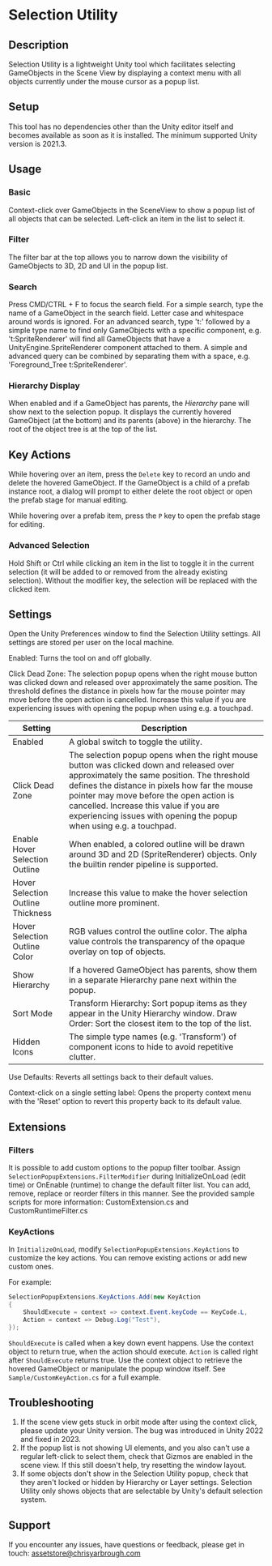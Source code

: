 # Selection Utility

## Description

Selection Utility is a lightweight Unity tool which facilitates selecting GameObjects in the Scene View
by displaying a context menu with all objects currently under the mouse cursor as a popup list.

## Setup

This tool has no dependencies other than the Unity editor itself and becomes available as soon as it is installed.
The minimum supported Unity version is 2021.3.

## Usage

### Basic

Context-click over GameObjects in the SceneView to show a popup list of all objects that can be selected.
Left-click an item in the list to select it.

### Filter

The filter bar at the top allows you to narrow down the visibility of GameObjects to 3D, 2D and UI in the popup list.

### Search

Press CMD/CTRL + F to focus the search field.
For a simple search, type the name of a GameObject in the search field.
Letter case and whitespace around words is ignored.
For an advanced search, type 't:' followed by a simple type name to find only GameObjects with a specific component,
e.g. 't:SpriteRenderer' will find all GameObjects that have a UnityEngine.SpriteRenderer component attached to them.
A simple and advanced query can be combined by separating them with a space, e.g. 'Foreground_Tree t:SpriteRenderer'.

### Hierarchy Display

When enabled and if a GameObject has parents, the _Hierarchy_ pane will show next to the selection popup.
It displays the currently hovered GameObject (at the bottom) and its parents (above) in the hierarchy.
The root of the object tree is at the top of the list.

## Key Actions

While hovering over an item, press the `Delete` key to record an undo and delete the hovered GameObject.
If the GameObject is a child of a prefab instance root, a dialog will prompt to either delete the root object
or open the prefab stage for manual editing.

While hovering over a prefab item, press the `P` key to open the prefab stage for editing.

### Advanced Selection

Hold Shift or Ctrl while clicking an item in the list to toggle it in the current selection
(it will be added to or removed from the already existing selection).
Without the modifier key, the selection will be replaced with the clicked item.

## Settings

Open the Unity Preferences window to find the Selection Utility settings. All settings are stored per user on the local
machine.

Enabled: Turns the tool on and off globally.

Click Dead Zone: The selection popup opens when the right mouse button was clicked down and released over approximately
the same position. The threshold defines the distance in pixels how far the mouse pointer may move before the open
action is cancelled. Increase this value if you are experiencing issues with opening the popup when using e.g. a
touchpad.

| Setting                           | Description                                                                                                                                                                                                                                                                                                                                          |
|-----------------------------------|------------------------------------------------------------------------------------------------------------------------------------------------------------------------------------------------------------------------------------------------------------------------------------------------------------------------------------------------------|
| Enabled                           | A global switch to toggle the utility.                                                                                                                                                                                                                                                                                                               |
| Click Dead Zone                   | The selection popup opens when the right mouse button was clicked down and released over approximately the same position. The threshold defines the distance in pixels how far the mouse pointer may move before the open action is cancelled. Increase this value if you are experiencing issues with opening the popup when using e.g. a touchpad. |
| Enable Hover Selection Outline    | When enabled, a colored outline will be drawn around 3D and 2D (SpriteRenderer) objects. Only the builtin render pipeline is supported.                                                                                                                                                                                                              |
| Hover Selection Outline Thickness | Increase this value to make the hover selection outline more prominent.                                                                                                                                                                                                                                                                              |
| Hover Selection Outline Color     | RGB values control the outline color. The alpha value controls the transparency of the opaque overlay on top of objects.                                                                                                                                                                                                                             |
| Show Hierarchy                    | If a hovered GameObject has parents, show them in a separate Hierarchy pane next within the popup.                                                                                                                                                                                                                                                   |
| Sort Mode                         | Transform Hierarchy: Sort popup items as they appear in the Unity Hierarchy window. Draw Order: Sort the closest item to the top of the list.                                                                                                                                                                                                        |
| Hidden Icons                      | The simple type names (e.g. 'Transform') of component icons to hide to avoid repetitive clutter.                                                                                                                                                                                                                                                     |

Use Defaults: Reverts all settings back to their default values.

Context-click on a single setting label: Opens the property context menu with the 'Reset' option to revert this property
back to its default value.

## Extensions

### Filters

It is possible to add custom options to the popup filter toolbar.
Assign `SelectionPopupExtensions.FilterModifier` during InitializeOnLoad (edit time)
or OnEnable (runtime) to change the default filter list.
You can add, remove, replace or reorder filters in this manner.
See the provided sample scripts for more information: CustomExtension.cs and CustomRuntimeFilter.cs

### KeyActions

In `InitializeOnLoad`, modify `SelectionPopupExtensions.KeyActions` to customize the key actions.
You can remove existing actions or add new custom ones.

For example:

```csharp
SelectionPopupExtensions.KeyActions.Add(new KeyAction
{
	ShouldExecute = context => context.Event.keyCode == KeyCode.L,
	Action = context => Debug.Log("Test"),
});
```

`ShouldExecute` is called when a key down event happens. Use the context object to return true,
when the action should execute.
`Action` is called right after `ShouldExecute` returns true. Use the context object to retrieve the hovered GameObject
or manipulate the popup window itself.
See `Sample/CustomKeyAction.cs` for a full example.

## Troubleshooting

1) If the scene view gets stuck in orbit mode after using the context click, please update your Unity version.
   The bug was introduced in Unity 2022 and fixed in 2023.
2) If the popup list is not showing UI elements, and you also can't use a regular left-click to select them,
   check that Gizmos are enabled in the scene view. If this still doesn't help, try resetting the window layout.
3) If some objects don't show in the Selection Utility popup, check that they aren't locked or hidden by Hierarchy or
   Layer settings. Selection Utility only shows objects that are selectable by Unity's default selection system.

## Support

If you encounter any issues, have questions or feedback, please get in touch:
assetstore@chrisyarbrough.com
